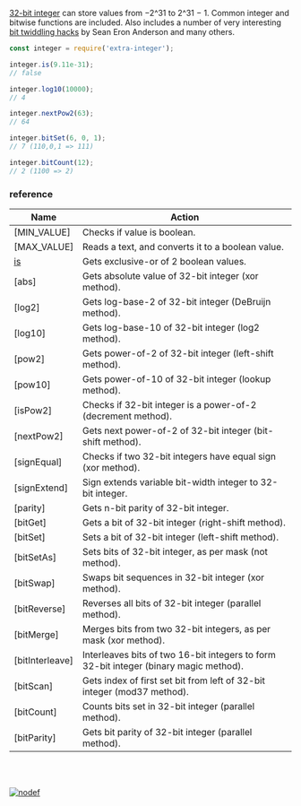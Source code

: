 [32-bit integer] can store values from −2^31 to 2^31 − 1.
Common integer and bitwise functions are included. Also includes a number of
very interesting [bit twiddling hacks] by Sean Eron Anderson and many others.

```javascript
const integer = require('extra-integer');

integer.is(9.11e-31);
// false

integer.log10(10000);
// 4

integer.nextPow2(63);
// 64

integer.bitSet(6, 0, 1);
// 7 (110,0,1 => 111)

integer.bitCount(12);
// 2 (1100 => 2)
```

### reference

| Name                | Action
|---------------------|-------
| [MIN_VALUE]         | Checks if value is boolean.
| [MAX_VALUE]         | Reads a text, and converts it to a boolean value.
| [is]                | Gets exclusive-or of 2 boolean values.
| [abs]               | Gets absolute value of 32-bit integer (xor method).
| [log2]              | Gets log-base-2 of 32-bit integer (DeBruijn method).
| [log10]             | Gets log-base-10 of 32-bit integer (log2 method).
| [pow2]              | Gets power-of-2 of 32-bit integer (left-shift method).
| [pow10]             | Gets power-of-10 of 32-bit integer (lookup method).
| [isPow2]            | Checks if 32-bit integer is a power-of-2 (decrement method).
| [nextPow2]          | Gets next power-of-2 of 32-bit integer (bit-shift method).
| [signEqual]         | Checks if two 32-bit integers have equal sign (xor method).
| [signExtend]        | Sign extends variable bit-width integer to 32-bit integer.
| [parity]            | Gets n-bit parity of 32-bit integer.
| [bitGet]            | Gets a bit of 32-bit integer (right-shift method).
| [bitSet]            | Sets a bit of 32-bit integer (left-shift method).
| [bitSetAs]          | Sets bits of 32-bit integer, as per mask (not method).
| [bitSwap]           | Swaps bit sequences in 32-bit integer (xor method).
| [bitReverse]        | Reverses all bits of 32-bit integer (parallel method).
| [bitMerge]          | Merges bits from two 32-bit integers, as per mask (xor method).
| [bitInterleave]     | Interleaves bits of two 16-bit integers to form 32-bit integer (binary magic method).
| [bitScan]           | Gets index of first set bit from left of 32-bit integer (mod37 method).
| [bitCount]          | Counts bits set in 32-bit integer (parallel method).
| [bitParity]         | Gets bit parity of 32-bit integer (parallel method).

<br>
<br>

[![nodef](https://merferry.glitch.me/card/extra-boolean.svg)](https://nodef.github.io)

[is]: https://github.com/nodef/extra-boolean/wiki/is
[parse]: https://github.com/nodef/extra-boolean/wiki/parse
[xor]: https://github.com/nodef/extra-boolean/wiki/xor
[imp]: https://github.com/nodef/extra-boolean/wiki/imp
[eqv]: https://github.com/nodef/extra-boolean/wiki/eqv
[32-bit integer]: https://developer.mozilla.org/en-US/docs/Web/JavaScript/Reference/Operators/Bitwise_Operators
[bit twiddling hacks]: https://graphics.stanford.edu/~seander/bithacks.html
